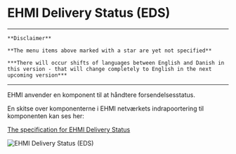# EHMI Delivery Status (EDS)

***

    **Disclaimer** 
    
    **The menu items above marked with a star are yet not specified**
    
    ***There will occur shifts of languages between English and Danish in this version - that will change completely to English in the next upcoming version***
    
***

EHMI anvender en komponent til at håndtere forsendelsesstatus.

En skitse over komponenterne i EHMI netværkets indrapoortering til komponenten kan ses her:
 

<a href="https://build.fhir.org/ig/medcomdk/dk-ehmi-eds/" target="_blank">The specification for EHMI Delivery Status</a>
<p/>
  
  
![EHMI Delivery Status (EDS)](https://medcomdk.github.io/ehmi/assets/images/2_EHMI_Forsendelsesstatus_1315x551.png)
